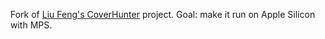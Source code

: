 Fork of [Liu Feng's CoverHunter](https://github.com/Liu-Feng-deeplearning/CoverHunter) project. Goal: make it run on Apple Silicon with MPS.
